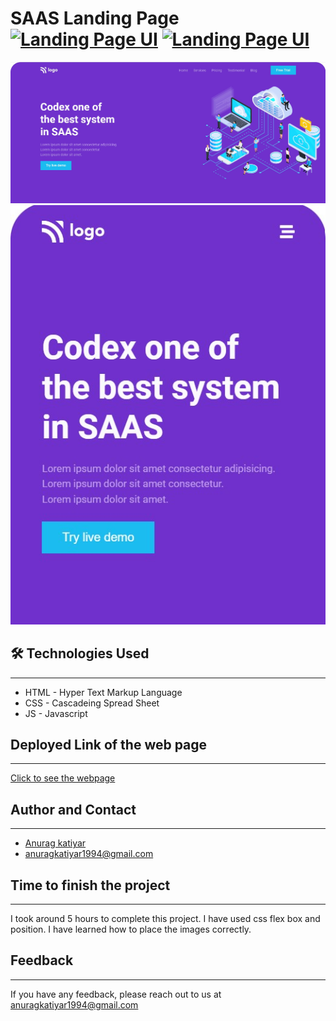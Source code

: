 # SAAS Landing Page [![Landing Page UI](https://img.shields.io/badge/Template-Project-violet)](http://www.gnu.org/licenses/agpl-3.0) [![Landing Page UI](https://img.shields.io/badge/Technologies%20-HTML%2FCSS-brightgreen)](http://www.gnu.org/licenses/agpl-3.0)



![Website look](./images/webpic-1.jpg)
![Website look](./images/webpic-2.jpg)


## 🛠 Technologies Used
---
  - HTML - Hyper Text Markup Language
  - CSS - Cascadeing Spread Sheet
  - JS - Javascript

## Deployed Link of the web page
---
[Click to see the webpage](https://incomparable-bublanina-22ff0f.netlify.app/)

## Author and Contact
---
- [Anurag katiyar](https://github.com/anuragkatiyar1994)
- anuragkatiyar1994@gmail.com 
## Time to finish the project
---

I took around 5 hours to complete this project.
I have used css flex box and position. I have learned how to place the images correctly.

## Feedback
---

If you have any feedback, please reach out to us at anuragkatiyar1994@gmail.com